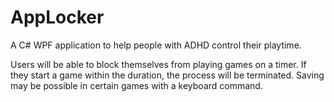 # AppLocker
A C# WPF application to help people with ADHD control their playtime.

Users will be able to block themselves from playing games on a timer. If they start a game within the duration, the process will be terminated. Saving may be possible in certain games with a keyboard command.
